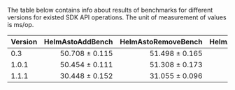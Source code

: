The table below contains info about results of benchmarks for different
versions for existed SDK API operations. The unit of measurement of values
 is ms/op. 

| Version | HelmAstoAddBench | HelmAstoRemoveBench | HelmAstoReindexBench |
|:---|---:|---:|---:|
| 0.3 | 50.708 ± 0.115 | 51.498 ± 0.165 | 6.858 ± 0.009 |
| 1.0.1 | 50.454 ± 0.111 | 51.308 ± 0.173 | 8.015 ± 0.017 |  
| 1.1.1 | 30.448 ± 0.152 | 31.055 ± 0.096 | 5.342 ± 0.011 |  